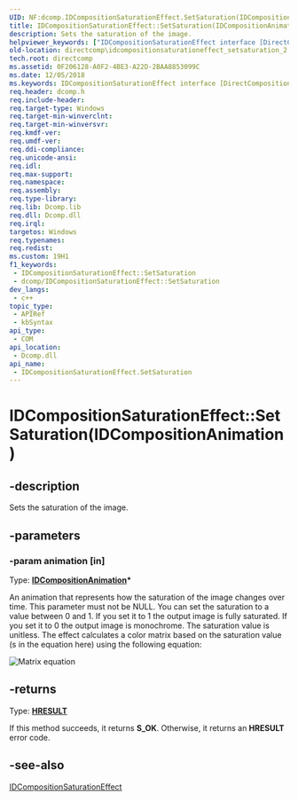 ```yaml
---
UID: NF:dcomp.IDCompositionSaturationEffect.SetSaturation(IDCompositionAnimation)
title: IDCompositionSaturationEffect::SetSaturation(IDCompositionAnimation) (dcomp.h)
description: Sets the saturation of the image.
helpviewer_keywords: ["IDCompositionSaturationEffect interface [DirectComposition]","SetSaturation method","IDCompositionSaturationEffect.SetSaturation","IDCompositionSaturationEffect.SetSaturation(IDCompositionAnimation)","IDCompositionSaturationEffect::SetSaturation","IDCompositionSaturationEffect::SetSaturation(IDCompositionAnimation)","SetSaturation","SetSaturation method [DirectComposition]","SetSaturation method [DirectComposition]","IDCompositionSaturationEffect interface","dcomp/IDCompositionSaturationEffect::SetSaturation","directcomp.idcompositionsaturationeffect_setsaturation_2"]
old-location: directcomp\idcompositionsaturationeffect_setsaturation_2.htm
tech.root: directcomp
ms.assetid: 0F206128-A0F2-4BE3-A22D-2BAA8853099C
ms.date: 12/05/2018
ms.keywords: IDCompositionSaturationEffect interface [DirectComposition],SetSaturation method, IDCompositionSaturationEffect.SetSaturation, IDCompositionSaturationEffect.SetSaturation(IDCompositionAnimation), IDCompositionSaturationEffect::SetSaturation, IDCompositionSaturationEffect::SetSaturation(IDCompositionAnimation), SetSaturation, SetSaturation method [DirectComposition], SetSaturation method [DirectComposition],IDCompositionSaturationEffect interface, dcomp/IDCompositionSaturationEffect::SetSaturation, directcomp.idcompositionsaturationeffect_setsaturation_2
req.header: dcomp.h
req.include-header: 
req.target-type: Windows
req.target-min-winverclnt: 
req.target-min-winversvr: 
req.kmdf-ver: 
req.umdf-ver: 
req.ddi-compliance: 
req.unicode-ansi: 
req.idl: 
req.max-support: 
req.namespace: 
req.assembly: 
req.type-library: 
req.lib: Dcomp.lib
req.dll: Dcomp.dll
req.irql: 
targetos: Windows
req.typenames: 
req.redist: 
ms.custom: 19H1
f1_keywords:
 - IDCompositionSaturationEffect::SetSaturation
 - dcomp/IDCompositionSaturationEffect::SetSaturation
dev_langs:
 - c++
topic_type:
 - APIRef
 - kbSyntax
api_type:
 - COM
api_location:
 - Dcomp.dll
api_name:
 - IDCompositionSaturationEffect.SetSaturation
---
```


# IDCompositionSaturationEffect::SetSaturation(IDCompositionAnimation)


## -description

Sets the saturation of the image.

## -parameters

### -param animation [in]

Type: <b><a href="/windows/desktop/api/dcompanimation/nn-dcompanimation-idcompositionanimation">IDCompositionAnimation</a>*</b>

An animation that represents how the saturation of the image changes over time. This parameter must not be NULL. You can set the saturation to a value between 0 and 1. If you set it to 1 the output image is fully saturated. If you set it to 0 the output image is monochrome. The saturation value is unitless. The effect calculates a color matrix based on the saturation value (s in the equation here) using the following equation:
            
<img alt="Matrix equation" src="./images/saturation_formula.png"/>

## -returns

Type: <b><a href="/windows/win32/com/structure-of-com-error-codes">HRESULT</a></b>

If this method succeeds, it returns <b>S_OK</b>. Otherwise, it returns an <b>HRESULT</b> error code.

## -see-also

<a href="/windows/desktop/api/dcomp/nn-dcomp-idcompositionsaturationeffect">IDCompositionSaturationEffect</a>